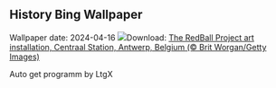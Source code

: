 ## History Bing Wallpaper
Wallpaper date: 2024-04-16
![](https://www.bing.com/th?id=OHR.RedBallBelgium_EN-CA5507673869_UHD.jpg&w=1000)Download: [The RedBall Project art installation, Centraal Station, Antwerp, Belgium (© Brit Worgan/Getty Images)](https://www.bing.com/th?id=OHR.RedBallBelgium_EN-CA5507673869_UHD.jpg)

Auto get programm by LtgX
